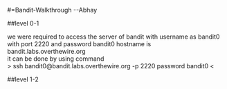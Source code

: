  #=Bandit-Walkthrough --Abhay 

##level 0-1<br>

<p>we were required to access the server of bandit with username as bandit0 with port 2220 and password bandit0
hostname is bandit.labs.overthewire.org <br>
it can be done by using command <br>
> ssh bandit0@bandit.labs.overthewire.org -p 2220
password bandit0 <


##level 1-2<br>
